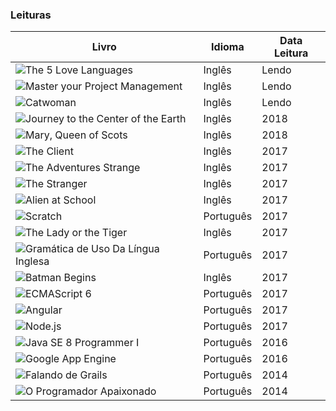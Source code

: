 

### Leituras


| Livro | Idioma | Data Leitura |
| ------ | ------ | ------ |
| ![The 5 Love Languages](https://images-na.ssl-images-amazon.com/images/I/51ItBwnbJ6L._SX322_BO1,204,203,200_.jpg) | Inglês | Lendo |
| ![Master your Project Management](https://images-na.ssl-images-amazon.com/images/I/51kZHrkMlVL.jpg) | Inglês | Lendo |
| ![Catwoman](http://english-e-reader.net/covers/Catwoman-Jones_Jasmin.jpg) | Inglês | Lendo |
| ![Journey to the Center of the Earth](http://english-e-reader.net/covers/Journey_to_the_Center_of_the_Earth-Jules_Verne.jpg) | Inglês | 2018 |
| ![Mary, Queen of Scots](http://english-e-reader.net/covers/Mary_Queen_of_Scots-Tim_Vicary.jpg) | Inglês | 2018 |
| ![The Client](http://english-e-reader.net/covers/The_Client-John_Grisham.jpg) | Inglês | 2017 |
| ![The Adventures Strange](http://english-e-reader.net/covers/The_Adventures_in_The_Grasslands-John_Bookworm.jpg) | Inglês | 2017 |
| ![The Stranger](https://english-e-reader.net/covers/The_Stranger-Norman_Whitney.jpg) | Inglês | 2017 |
| ![Alien at School](https://english-e-reader.net/covers/Alien_at_School-Michelle_Brown.jpg) | Inglês | 2017 |
| ![Scratch](https://cdn.shopify.com/s/files/1/0155/7645/products/YenvGixkQWFaq3oZpZr7dGXue8geB59fbwBHgS23orQ_large.jpg?v=1496341655) | Português | 2017 |
| ![The Lady or the  Tiger](https://english-e-reader.net/covers/The_Lady_or_the_Tiger-Frank_Stockton.jpg) | Inglês | 2017 |
| ![Gramática de Uso Da Língua Inglesa](http://mthumbs.buscape.com.br/livros/gramatica-de-uso-da-lingua-inglesa-a-gramatica-do-ingles-na-ponta-da-lingua-9788535241570_300x300-PU6e7a88bd_1.jpg) | Português | 2017 |
| ![Batman Begins](http://english-e-books.net/books/elementary/Batman_Begins-Goyer_David/Batman_Begins-Goyer_David.jpg) | Inglês | 2017 |
| ![ECMAScript 6](https://cdn.shopify.com/s/files/1/0155/7645/products/yPVDxju4tCeqY45tdQtvOZo6bdCztD7A1gUZHRoZ5wU_large.jpg?v=1490381498) | Português | 2017 |
| ![Angular](https://cdn.shopify.com/s/files/1/0155/7645/products/Amazon-Aplicacoes-com-Angular_large.jpg?v=1494010530) | Português | 2017 |
| ![Node.js](https://cdn.shopify.com/s/files/1/0155/7645/products/nodejs-featured_large.png?v=1411486494) | Português | 2017 |
| ![Java SE 8 Programmer I](https://cdn.shopify.com/s/files/1/0155/7645/products/certificacao-java-featured_large.png?v=1431470873) | Português | 2016 |
| ![Google App Engine](https://cdn.shopify.com/s/files/1/0155/7645/products/0rFczV31owpuKMbo6C_L8M9_HmhQiz8R-0NHeYJ_3og_size_mode_3_size_1024x768_large.jpeg?v=1456513904) | Português | 2016 |
| ![Falando de Grails](https://cdn.shopify.com/s/files/1/0155/7645/products/grails-featured_large.png?v=1429737103)| Português | 2014 |
| ![O Programador Apaixonado](https://cdn.shopify.com/s/files/1/0155/7645/products/programador-apaixonado-featured_large.png?v=1411566032)| Português | 2014 |



